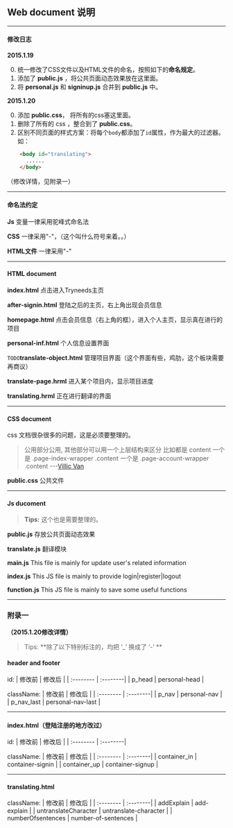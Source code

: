 ﻿## Web document 说明
----

#### 修改日志

**2015.1.19**

0. 统一修改了CSS文件以及HTML文件的命名，按照如下的**命名规定**。
1.  添加了 **public.js** ，将公共页面动态效果放在这里面。
2. 将 **personal.js** 和 **signinup.js** 合并到 **public.js** 中。

**2015.1.20**

0. 添加 **public.css**， 将所有的css塞这里面。
1. 删除了所有的 css ，整合到了 **public.css**。
2.  区别不同页面的样式方案：将每个`body`都添加了`id`属性，作为最大的过滤器。如：
``` html
    <body id="translating">
      ......
    </body>
```
（修改详情，见附录一）

----

#### 命名法约定

**Js** 变量一律采用驼峰式命名法

**CSS** 一律采用"-"，（这个叫什么符号来着。。）

**HTML文件** 一律采用"-"

----

#### HTML document

**index.html** 点击进入Tryneeds主页

**after-signin.html** 登陆之后的主页，右上角出现会员信息

**homepage.html** 点击会员信息（右上角的框），进入个人主页，显示真在进行的项目

**personal-inf.html** 个人信息设置界面

`TODO`**translate-object.html**  管理项目界面（这个界面有些，鸡肋，这个板块需要再商议）

**translate-page.hrml**  进入某个项目内，显示项目进度

**translating.hrml**  正在进行翻译的界面

----

#### CSS document

css 文档很杂很多的问题，这是必须要整理的。
> 公用部分公用, 其他部分可以用一个上层结构来区分
比如都是 content
一个是 .page-index-wrapper .content 一个是 .page-account-wrapper .content         ---[Villic Van]()


**public.css** 公共文件

----

#### Js ducoment

> **Tips:** 这个也是需要整理的。

**public.js** 存放公共页面动态效果

**translate.js** 翻译模块

**main.js** This file is mainly for update user's related information

**index.js** This JS file is mainly to provide login|register|logout

**function.js** This JS file is mainly to save some useful functions

----

### 附录一
**（2015.1.20修改详情）**

> Tips: **除了以下特别标注的，均把 ‘_’ 换成了 ‘-’ **

#### header and footer
id:
| 修改前     | 修改后  |
| :-------- | :--------|
| p_head | personal-head |


className:
| 修改前     | 修改后  |
| :-------- | :--------|
| p_nav | personal-nav |
| p\_nav_last | personal-nav-last |


----

#### index.html（登陆注册的地方改过）
id:
| 修改前     | 修改后  |
| :-------- | :--------|

className:
| 修改前     | 修改后  |
| :-------- | :--------|
| container_in | container-signin |
| container_up | container-signup |


----

#### translating.html

className:
| 修改前     | 修改后  |
| :-------- | :--------|
| addExplain | add-explain |
| untranslateCharacter | untranslate-character |
| numberOfsentences | number-of-sentences |